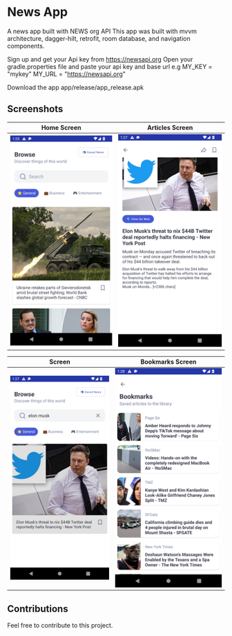 # News App

A news app built with NEWS org API
This app was built with mvvm architecture, dagger-hilt, retrofit, room database, and navigation components.

Sign up and get your Api key from https://newsapi.org
Open your gradle.properties file and paste your api key and base url e.g 
MY_KEY = "mykey"
MY_URL = "https://newsapi.org"

Download the app app/release/app_release.apk

## Screenshots

| Home Screen | Articles Screen | 
|    :---:     |     :---:      |  
| <img src="app/images/img.png" width="500">   | <img src="app/images/img_2.png" width="500">   |


| Screen | Bookmarks Screen  |
|    :---:     |     :---:    |
| <img src="app/images/img_1.png" width="500"> | <img src="app/images/img_3.png" width="500">   |

## Contributions

Feel free to contribute to this project.